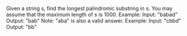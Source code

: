 Given a string s, find the longest palindromic substring in s.
You may assume that the maximum length of s is 1000.
Example:
    Input: "babad"
    Output: "bab"
    Note: "aba" is also a valid answer.
Example:
    Input: "cbbd"
    Output: "bb"